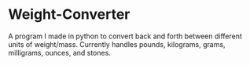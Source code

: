 # Weight-Converter
A program I made in python to convert back and forth between different units of weight/mass.
Currently handles pounds, kilograms, grams, milligrams, ounces, and stones.
